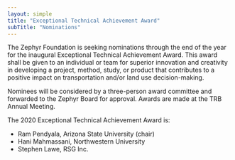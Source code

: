 ```yaml
---
layout: simple
title: "Exceptional Technical Achievement Award"
subTitle: "Nominations"
---
```


The Zephyr Foundation is seeking nominations through the end of the year for the inaugural Exceptional Technical Achievement Award.  This award shall be given to an individual or team for superior innovation and creativity in developing a project, method, study, or product that contributes to a positive impact on transportation and/or land use decision-making.

Nominees will be considered by a three-person award committee and forwarded to the Zephyr Board for approval.  Awards are made at the TRB Annual Meeting.

The 2020 Exceptional Technical Achievement Award is:  

 - Ram Pendyala, Arizona State University (chair)
 - Hani Mahmassani, Northwestern University  
 - Stephen Lawe, RSG Inc.
